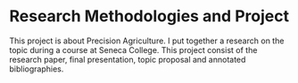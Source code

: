 # Research Methodologies and Project

This project is about Precision Agriculture. I put together a research on the topic during a course at Seneca College. This project consist of the research paper, final presentation, topic proposal and annotated bibliographies.

